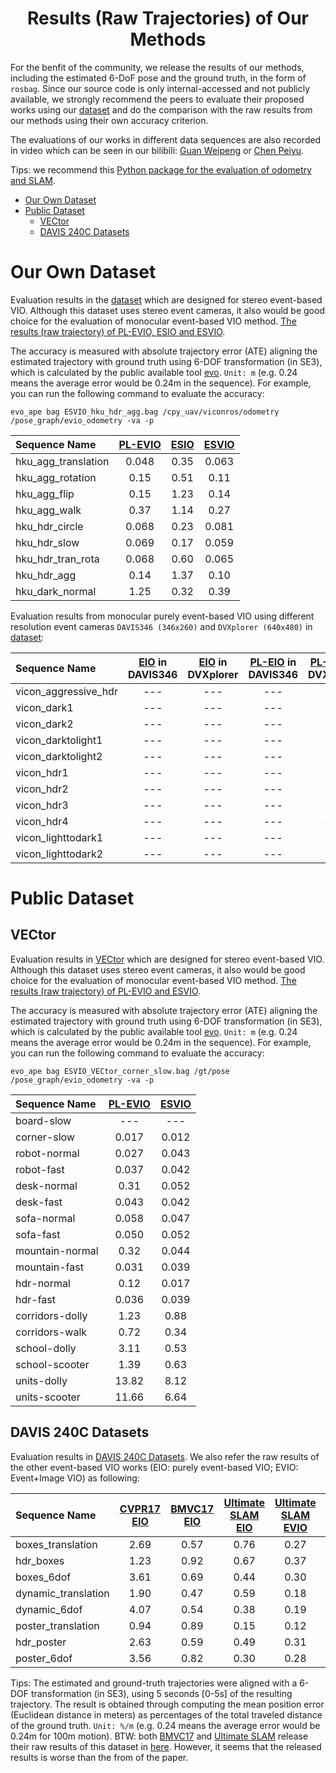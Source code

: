 <div align="center">

# Results (Raw Trajectories) of Our Methods

</div>

For the benfit of the community, we release the results of our methods, including the estimated 6-DoF pose and the ground truth, in the form of `rosbag`. 
Since our source code is only internal-accessed and not publicly available, we strongly recommend the peers to evaluate their proposed works using our [dataset](https://github.com/arclab-hku/Event_based_VO-VIO-SLAM) and do the comparison with the raw results from our methods using their own accuracy criterion.

The evaluations of our works in different data sequences are also recorded in video which can be seen in our bilibili: [Guan Weipeng](https://space.bilibili.com/499377825?spm_id_from=333.1007.0.0) or [Chen Peiyu](https://space.bilibili.com/279299582/?spm_id_from=333.999.0.0).

Tips: we recommend this [Python package for the evaluation of odometry and SLAM](https://github.com/MichaelGrupp/evo).

- [Our Own Dataset](#our-own-dataset)
- [Public Dataset](#public-dataset)
  - [VECtor](#VECtor)
  - [DAVIS 240C Datasets](#DAVIS-240C-Datasets)

# Our Own Dataset
Evaluation results in the [dataset](https://github.com/arclab-hku/Event_based_VO-VIO-SLAM#Data-sequence-for-event-based-stereo-visual-inertial-odometry) which are designed for stereo event-based VIO. 
Although this dataset uses stereo event cameras, it also would be good choice for the evaluation of monocular event-based VIO method.
[The results (raw trajectory) of PL-EVIO, ESIO and ESVIO](https://connecthkuhk-my.sharepoint.com/:f:/g/personal/chenpyhk_connect_hku_hk/EsuuA9IzsolAl_J9GPB54R0B6NsJgJqa_wgvgTK3YZDLLg?e=639B7L).

The accuracy is measured with absolute trajectory error (ATE) aligning the estimated trajectory with ground truth using 6-DOF transformation (in SE3), which is calculated by the public available tool [evo](https://github.com/MichaelGrupp/evo).
`Unit: m` (e.g. 0.24 means the average error would be 0.24m in the sequence). 
For example, you can run the following command to evaluate the accuracy:

~~~
evo_ape bag ESVIO_hku_hdr_agg.bag /cpy_uav/viconros/odometry /pose_graph/evio_odometry -va -p
~~~

<div align="center"> 
 
Sequence Name|[PL-EVIO](https://github.com/arclab-hku/Event_based_VO-VIO-SLAM#2-pl-evio)|[ESIO](https://github.com/arclab-hku/Event_based_VO-VIO-SLAM#3-esvio)|[ESVIO](https://github.com/arclab-hku/Event_based_VO-VIO-SLAM#3-esvio)|
:--|:--:|:--:|:--:
hku_agg_translation|0.048|0.35|0.063
hku_agg_rotation|0.15|0.51|0.11
hku_agg_flip|0.15|1.23|0.14
hku_agg_walk|0.37|1.14|0.27
hku_hdr_circle|0.068|0.23|0.081
hku_hdr_slow|0.069|0.17|0.059
hku_hdr_tran_rota|0.068|0.60|0.065
hku_hdr_agg|0.14|1.37|0.10
hku_dark_normal|1.25|0.32|0.39
</div>


Evaluation results from monocular purely event-based VIO using different resolution event cameras `DAVIS346 (346x260)` and `DVXplorer (640x480)` in [dataset](https://github.com/arclab-hku/Event_based_VO-VIO-SLAM#Data-sequence-for-event-based-monocular-visual-inertial-odometry):

<div align="center">

Sequence Name|[EIO](https://ieeexplore.ieee.org/document/9981970) in DAVIS346|[EIO](https://ieeexplore.ieee.org/document/9981970) in DVXplorer|[PL-EIO](https://github.com/arclab-hku/Event_based_VO-VIO-SLAM#2-pl-evio) in DAVIS346|[PL-EIO](https://github.com/arclab-hku/Event_based_VO-VIO-SLAM#2-pl-evio) in DVXplorer
:--|:--:|:--:|:--:|:--:
vicon_aggressive_hdr|---|---|---|---
vicon_dark1|---|---|---|---
vicon_dark2|---|---|---|---
vicon_darktolight1|---|---|---|---
vicon_darktolight2|---|---|---|---
vicon_hdr1|---|---|---|---
vicon_hdr2|---|---|---|---
vicon_hdr3|---|---|---|---
vicon_hdr4|---|---|---|---
vicon_lighttodark1|---|---|---|---
vicon_lighttodark2|---|---|---|---

</div>


# Public Dataset
## VECtor
Evaluation results in [VECtor](https://star-datasets.github.io/vector/) which are designed for stereo event-based VIO.
Although this dataset uses stereo event cameras, it also would be good choice for the evaluation of monocular event-based VIO method.
[The results (raw trajectory) of PL-EVIO and ESVIO](https://connecthkuhk-my.sharepoint.com/:f:/g/personal/chenpyhk_connect_hku_hk/EkYd25BE8hdGl08Stg8p8ecBHfrLkxyD_M6jSexAnBkxOQ?e=033lEb).

The accuracy is measured with absolute trajectory error (ATE) aligning the estimated trajectory with ground truth using 6-DOF transformation (in SE3), which is calculated by the public available tool [evo](https://github.com/MichaelGrupp/evo).
`Unit: m` (e.g. 0.24 means the average error would be 0.24m in the sequence). 
For example, you can run the following command to evaluate the accuracy:

~~~
evo_ape bag ESVIO_VECtor_corner_slow.bag /gt/pose /pose_graph/evio_odometry -va -p
~~~
<div align="center">
  
Sequence Name|[PL-EVIO](https://github.com/arclab-hku/Event_based_VO-VIO-SLAM#2-pl-evio)|[ESVIO](https://github.com/arclab-hku/Event_based_VO-VIO-SLAM#3-esvio)|
:--|:--:|:--:
board-slow|---|---
corner-slow|0.017|0.012
robot-normal|0.027|0.043
robot-fast|0.037|0.042
desk-normal|0.31|0.052
desk-fast|0.043|0.042
sofa-normal|0.058|0.047
sofa-fast|0.050|0.052
mountain-normal|0.32|0.044
mountain-fast|0.031|0.039
hdr-normal|0.12|0.017
hdr-fast|0.036|0.039
corridors-dolly|1.23|0.88
corridors-walk|0.72|0.34
school-dolly|3.11|0.53
school-scooter|1.39|0.63
units-dolly|13.82|8.12
units-scooter|11.66|6.64

</div>


## DAVIS 240C Datasets
Evaluation results in [DAVIS 240C Datasets](https://rpg.ifi.uzh.ch/davis_data.html). We also refer the raw results of the other event-based VIO works (EIO: purely event-based VIO; EVIO: Event+Image VIO) as following:
<div align="center">
  
Sequence Name|[CVPR17 EIO](https://openaccess.thecvf.com/content_cvpr_2017/papers/Zhu_Event-Based_Visual_Inertial_CVPR_2017_paper.pdf)|[BMVC17 EIO](https://rpg.ifi.uzh.ch/docs/BMVC17_Rebecq.pdf)|[Ultimate SLAM EIO](https://rpg.ifi.uzh.ch/docs/RAL18_VidalRebecq.pdf)|[Ultimate SLAM EVIO](https://rpg.ifi.uzh.ch/docs/RAL18_VidalRebecq.pdf)|[3DV19 EIO](https://www.research-collection.ethz.ch/bitstream/handle/20.500.11850/380462/1/3DV2019.pdf)|[RAL22 EVIO](https://arxiv.org/pdf/2204.05880.pdf)|[IROS22 EIO](https://ieeexplore.ieee.org/document/9981249)|[Our IROS22 EIO](https://ieeexplore.ieee.org/document/9981970)|[PL-EVIO](https://github.com/arclab-hku/Event_based_VO-VIO-SLAM#2-pl-evio)|
:--|:--:|:--:|:--:|:--:|:--:|:--:|:--:|:--:|:--:
boxes_translation      | 2.69 | 0.57 | 0.76             |0.27 | 2.55 | 0.48 |1.0| 0.34  | 0.06
hdr_boxes              | 1.23 | 0.92 | 0.67             |0.37 | 1.75 | 0.46 |1.8| 0.40  | 0.10
boxes_6dof             | 3.61 | 0.69 | 0.44             |0.30 | 2.03 | 0.84 |1.5| 0.61  | 0.21
dynamic_translation    | 1.90 | 0.47 | 0.59             |0.18 | 1.32 | 0.40 |0.9| 0.26  | 0.24
dynamic_6dof           | 4.07 | 0.54 | 0.38             |0.19 | 0.52 | 0.79 |1.5| 0.43  | 0.48
poster_translation     | 0.94 | 0.89 | 0.15             |0.12 | 1.34 | 0.35 |1.9| 0.40  | 0.54
hdr_poster             | 2.63 | 0.59 | 0.49             |0.31 | 0.57 | 0.65 |2.8| 0.40  | 0.12
poster_6dof            | 3.56 | 0.82 | 0.30             |0.28 | 1.50 | 0.35 |1.2| 0.26  | 0.14

</div>

Tips:
The estimated and ground-truth trajectories were aligned with a 6-DOF transformation (in SE3), using 5 seconds [0-5s] of the resulting trajectory. 
The result is obtained through computing the mean position error (Euclidean distance in meters) as percentages of the total traveled distance of the ground truth. 
`Unit: %/m` (e.g. 0.24 means the average error would be 0.24m for 100m motion). 
BTW: both [BMVC17](https://rpg.ifi.uzh.ch/docs/BMVC17_Rebecq.pdf) and [Ultimate SLAM](https://rpg.ifi.uzh.ch/docs/RAL18_VidalRebecq.pdf) release their raw results of this dataset in [here](https://rpg.ifi.uzh.ch/ultimateslam.html).
However, it seems that the released results is worse than the from of the paper.
